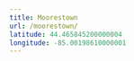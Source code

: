 ```yaml
---
title: Moorestown
url: /moorestown/
latitude: 44.465845200000004
longitude: -85.00198610000001
---
```

